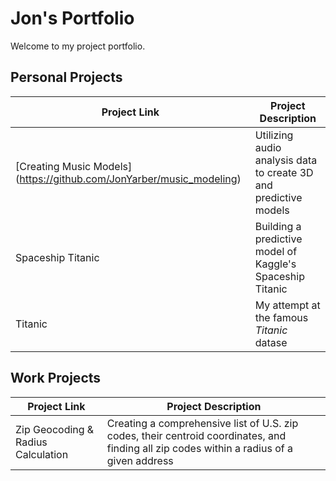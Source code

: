 # Jon's Portfolio

Welcome to my project portfolio.


## Personal Projects

| Project Link | Project Description |
|---|---|
| [Creating Music Models] (https://github.com/JonYarber/music_modeling) | Utilizing audio analysis data to create 3D and predictive models |
| Spaceship Titanic | Building a predictive model of Kaggle's Spaceship Titanic |
| Titanic | My attempt at the famous <i>Titanic</i> datase |

## Work Projects

| Project Link | Project Description |
|---|---|
| Zip Geocoding & Radius Calculation | Creating a comprehensive list of U.S. zip codes, their centroid coordinates, and finding all zip codes within a radius of a given address |


